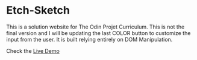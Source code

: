 # Etch-Sketch
 This is a solution website for The Odin Projet Curriculum.
 This is not the final version and I will be updating the last COLOR button to customize the input from the user.
 It is built relying entirely on DOM Manipulation.
 
 Check the [Live Demo](https://augini.github.io/Etch-Sketch/) 
